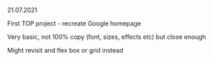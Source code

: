 21.07.2021

First TOP project - recreate Google homepage

Very basic, not 100% copy (font, sizes, effects etc) but close enough

Might revisit and flex box or grid instead